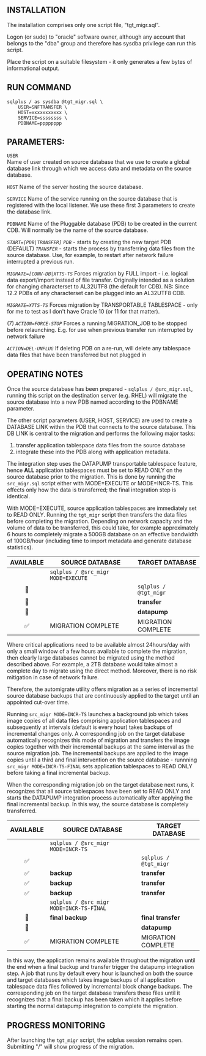 INSTALLATION
------------
The installation comprises only one script file, "tgt_migr.sql". 

Logon (or sudo) to "oracle" software owner, although any account that belongs to the "dba" group and therefore has sysdba
privilege can run this script.

Place the script on a suitable filesystem - it only generates a few bytes of informational output.


RUN COMMAND                         
-----------
              
```
sqlplus / as sysdba @tgt_migr.sql \
    USER=SNFTRANSFER \
    HOST=xxxxxxxxxxx \
    SERVICE=ssssssss \
    PDBNAME=pppppppp 
```


                         
PARAMETERS:
-----------                   
`USER`   
  Name of user created on source database that we use to create a global database link through which we access data and 
  metadata on the source database.

`HOST`
  Name of the server hosting the source database.

`SERVICE`
  Name of the service running on the source database that is registered with the local listener. We use these first 3 
  parameters to create the database link.

`PDBNAME`
  Name of the Pluggable database (PDB) to be created in the current CDB. Will normally be the name of the source database.

*`START=[PDB|TRANSFER]`*
    *`PDB`* - starts by creating the new target PDB (DEFAULT)
    *`TRANSFER`* - starts the process by transferring data files from the source database. Use, for example, to restart after
                   network failure interrupted a previous run.

*`MIGRATE=[CONV-DB|XTTS-TS`*
  Forces migration by FULL import - i.e. logical data export/import instead of file transfer.
  Originally intended as a solution for changing characterset to AL32UTF8 (the default for CDB). 
  NB: Since 12.2 PDBs of any characterset can be plugged into an AL32UTF8 CDB.
  
*`MIGRATE=XTTS-TS`*
  Forces migration by TRANSPORTABLE TABLESPACE - only for me to test as I don't have Oracle 10 (or 11 for that matter).

(7)
*`ACTION=FORCE-STOP`*
  Forces a running MIGRATION_JOB to be stopped before relaunching. E.g. for use when previous transfer run interrupted by network failure

*`ACTION=DEL-UNPLUG`*
  If deleting PDB on a re-run, will delete any tablespace data files that have been transferred but not plugged in


OPERATING NOTES
---------------
Once the source database has been prepared - `sqlplus / @src_migr.sql`, running this script on the destination server (e.g. RHEL) will migrate the source database into a new PDB named according to the PDBNAME parameter.

The other script parameters (USER, HOST, SERVICE) are used to create a DATABASE LINK within the PDB that connects to the source database. This DB LINK is central to the migration and performs the following major tasks:

1) transfer application tablespace data files from the source database
2) integrate these into the PDB along with application metadata.

The integration step uses the DATAPUMP transportable tablespace feature, hence **ALL** application tablespaces must be set to READ ONLY on the source database prior to the migration. This is done by running the `src_migr.sql` script either with MODE=EXECUTE or MODE=INCR-TS. This effects only how the data is transferred; the final integration step is identical.

With MODE=EXECUTE, source application tablespaces are immediately set to READ ONLY. Running the `tgt_migr` script then transfers the data files before completing the migration. Depending on network capacity and the volume of data to be transferred, this could take, for example approximately 6 hours to completely migrate a 500GB database on an effective bandwidth of 100GB/hour (including time to import metadata and generate database statistics).

|AVAILABLE|SOURCE DATABASE|TARGET DATABASE|
|:---:|--|--|
||`sqlplus / @src_migr MODE=EXECUTE`||
|:stop_sign:||`sqlplus / @tgt_migr`|
|:stop_sign:|| **transfer**|
|:stop_sign:|| **datapump**|
|:white_check_mark:|MIGRATION COMPLETE|MIGRATION COMPLETE|


Where critical applications need to be available almost 24hours/day with only a small window of a few hours available to complete the migration, then clearly large databases cannot be migrated using the method described above. For example, a 2TB database would take almost a complete day to migrate using the direct method. Moreover, there is no risk mitigation in case of network failure. 

Therefore, the automigrate utility offers migration as a series of incremental source database backups that are continuously applied to the target until an appointed cut-over time.

Running `src_migr MODE=INCR-TS` launches a background job which takes image copies of all data files comprising application tablespaces and subsequently at intervals (default is every hour) takes backups of incremental changes only. A corresponding job on the target database automatically recognizes this mode of migration and transfers the image copies together with their incremental backups at the same interval as the source migration job. The incremental backups are applied to the image copies until a third and final intervention on the source database - runnning `src_migr MODE=INCR-TS-FINAL` sets application tablespaces to READ ONLY before taking a final incremental backup.

When the corresponding migration job on the target database next runs, it recognizes that all source tablespaces have been set to READ ONLY and starts the DATAPUMP integration process automatically after applying the final incremental backup. In this way, the source database is completely transferred.


|AVAILABLE|SOURCE DATABASE|TARGET DATABASE|
|:---:|--|--|
||`sqlplus / @src_migr MODE=INCR-TS`||
|:white_check_mark:||`sqlplus / @tgt_migr`|
|:white_check_mark:|**backup**|**transfer**|
|:white_check_mark:|**backup**|**transfer**|
|:white_check_mark:|**backup**|**transfer**|
||`sqlplus / @src_migr MODE=INCR-TS-FINAL`||
|:stop_sign:|**final backup**| **final transfer**|
|:stop_sign:|| **datapump**|
|:white_check_mark:|MIGRATION COMPLETE|MIGRATION COMPLETE|

In this way, the application remains available throughout the migration until the end when a final backup and transfer trigger the datapump integration step. A job that runs by default every hour is launched on both the source and target databases which takes image backups of all application tablespace data files followed by incremantal block change backups. The corresponding job on the target database transfers these files until it recognizes that a final backup has been taken which it applies before starting the normal datapump integration to complete the migration.

PROGRESS MONITORING
-------------------
After launching the `tgt_migr` script, the sqlplus session remains open. Submitting "/" will show progress of the migration.





